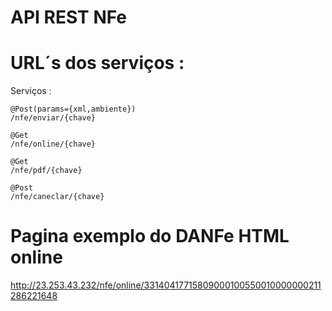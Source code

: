 API REST NFe
=======

URL´s dos serviços :
=======

Serviços :

```
@Post(params={xml,ambiente})
/nfe/enviar/{chave}
```

```
@Get
/nfe/online/{chave}
```

```
@Get
/nfe/pdf/{chave}
```

```
@Post
/nfe/caneclar/{chave}
```


Pagina exemplo do DANFe HTML online
=======

http://23.253.43.232/nfe/online/33140417715809000100550010000000211286221648

